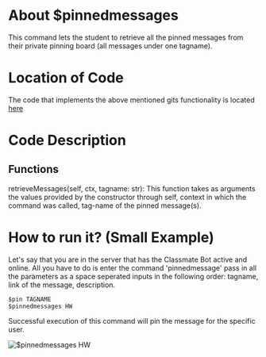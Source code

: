 # About $pinnedmessages
This command lets the student to retrieve all the pinned messages from their private pinning board (all messages under one tagname).

# Location of Code
The code that implements the above mentioned gits functionality is located [here](https://github.com/War-Keeper/ClassMateBot/blob/main/cogs/pinning.py)

# Code Description
## Functions
retrieveMessages(self, ctx, tagname: str):
This function takes as arguments the values provided by the constructor through self, context in which the command was called, tag-name of the pinned message(s).

# How to run it? (Small Example)
Let's say that you are in the server that has the Classmate Bot active and online. All you have to do is 
enter the command 'pinnedmessage' pass in all the parameters as a space seperated inputs in the following order:
tagname, link of the message, description.
```
$pin TAGNAME 
$pinnedmessages HW
```
Successful execution of this command will pin the message for the specific user.

![$pinnedmessages HW](https://github.com/War-Keeper/ClassMateBot/blob/main/data/media/pinnedmessages.gif)
